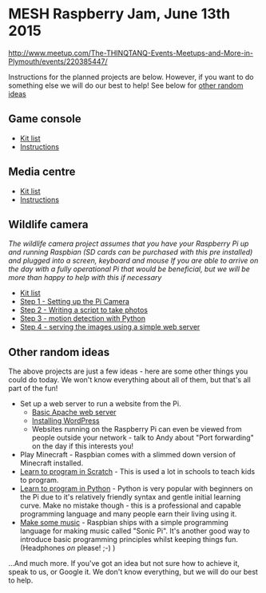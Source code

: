 # MESH Raspberry Jam, June 13th 2015
http://www.meetup.com/The-THINQTANQ-Events-Meetups-and-More-in-Plymouth/events/220385447/

Instructions for the planned projects are below. However, if you want to do something else we will do our best to help! See below for [other random ideas](#other-random-ideas)

## Game console
* [Kit list](game-console/kit-list.md)
* [Instructions](game-console/instructions.md)

## Media centre
* [Kit list](media-centre/kit-list.md)
* [Instructions](media-centre/instructions.md)

## Wildlife camera

_The wildlife camera project assumes that you have your Raspberry Pi up and running Raspbian (SD cards can be purchased with this pre installed) and plugged into a screen, keyboard and mouse_ 
_If you are able to arrive on the day with a fully operational Pi that would be beneficial, but we will be more than happy to help with this if necessary_ 

* [Kit list](wildlife-camera/kit-list.md)
* [Step 1 - Setting up the Pi Camera](wildlife-camera/step-1.md)
* [Step 2 - Writing a script to take photos](wildlife-camera/step-2.md)
* [Step 3 - motion detection with Python](wildlife-camera/step-3.md)
* [Step 4 - serving the images using a simple web server](wildlife-camera/step-4.md)

## Other random ideas
The above projects are just a few ideas - here are some other things you could do today. We won't know everything about all of them, but that's all part of the fun!
* Set up a web server to run a website from the Pi.
  * [Basic Apache web server](https://www.raspberrypi.org/documentation/remote-access/web-server/apache.md)
  * [Installing WordPress](https://www.raspberrypi.org/documentation/usage/wordpress/README.md)
  * Websites running on the Raspberry Pi can even be viewed from people outside your network - talk to Andy about "Port forwarding" on the day if this interests you!
* Play Minecraft - Raspbian comes with a slimmed down version of Minecraft installed.
* [Learn to program in Scratch](https://www.raspberrypi.org/documentation/usage/scratch/README.md) - This is used a lot in schools to teach kids to program.
* [Learn to program in Python](https://www.raspberrypi.org/documentation/usage/python/README.md) - Python is very popular with beginners on the Pi due to it's relatively friendly syntax and gentle initial learning curve. Make no mistake though - this is a professional and capable programming language and many people earn their living using it.
* [Make some music](https://www.raspberrypi.org/documentation/usage/sonic-pi/README.md) - Raspbian ships with a simple programming language for making music called "Sonic Pi". It's another good way to introduce basic programming principles whilst keeping things fun. (Headphones *on* please! ;-) )

...And much more. If you've got an idea but not sure how to achieve it, speak to us, or Google it. We don't know everything, but we will do our best to help.

